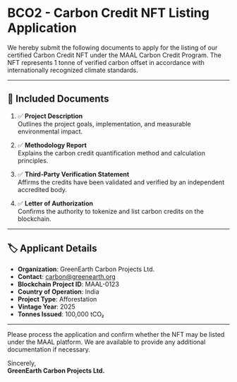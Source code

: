 # BCO2 - Carbon Credit NFT Listing Application

We hereby submit the following documents to apply for the listing of our certified Carbon Credit NFT under the MAAL Carbon Credit Program. The NFT represents 1 tonne of verified carbon offset in accordance with internationally recognized climate standards.

---

## 📁 Included Documents

1. ✅ **Project Description**  
   Outlines the project goals, implementation, and measurable environmental impact.

2. ✅ **Methodology Report**  
   Explains the carbon credit quantification method and calculation principles.

3. ✅ **Third-Party Verification Statement**  
   Affirms the credits have been validated and verified by an independent accredited body.

4. ✅ **Letter of Authorization**  
   Confirms the authority to tokenize and list carbon credits on the blockchain.

---

## 🏷️ Applicant Details

- **Organization**: GreenEarth Carbon Projects Ltd.  
- **Contact**: carbon@greenearth.org  
- **Blockchain Project ID**: MAAL-0123  
- **Country of Operation**: India  
- **Project Type**: Afforestation  
- **Vintage Year**: 2025  
- **Tonnes Issued**: 100,000 tCO₂  

---

Please process the application and confirm whether the NFT may be listed under the MAAL platform. We are available to provide any additional documentation if necessary.

Sincerely,  
**GreenEarth Carbon Projects Ltd.**
